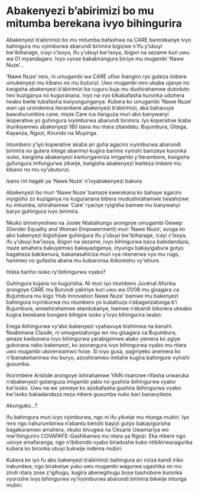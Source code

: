 # Abakenyezi b’abirimizi bo mu mitumba berekana ivyo bihingurira

Abakenyezi b’abirimizi bo mu mitumba bafashwa na CARE barerekanye ivyo bahingura mu vyimburwa abarundi birimira bigizwe n’ifu y’ubuyi bw’ibiharage, icayi c’isoya, ifu y’ubuyi bw’isoya, ibigori na sezame kuri uwu wa 01 myandagaro. Ivyo vyose bakabirangura biciye mu mugambi ‘Nawe Nuze’…

‘Nawe Nuze’ rero, ni umugambi wa CARE ufise ihangiro ryo guteza imbere umukenyezi mu kibano no mu butunzi. Uwo mugambi rero ukaba ujanye no kwigisha abakenyezi b’abirimizi ba ruguru kuja mu dushirahamwe dutoduto two kuziganya no kuguranana. Ivyo na vyo bikabafasha kuronka uduhera twabo bwite tubafasha kwiyungunganya.
Kubera ko umugambi ‘Nawe Nuze’ wari uje uronderera iterambere abakenyezi b’abirimizi, aba bahavuye bawuhurumbira cane, maze Care ica itanguza muri abo banywanyi ikoperative yo guhingura ivyimburwa abarundi birimira. Iyo koperative ikaba ihurikiyemwo abakenyezi 180 bava mu ntara zitandatu: Bujumbura, Gitega, Kayanza, Ngozi, Kirundo na Muyinga.

Intumbero y’iyo koperative akaba ari guha agaciro ivyimburwa abarundi birimira no gutera intege abarimyi kugira barime vyinshi banizeye kuronka isoko, kwigisha abakenyezi kwitunganiriza imigambi y’iterambere, kwigisha gufungura imfungurwa zikwije, kwigisha abakenyezi kwiteza imbere mu kibano no mu vy’ubutunzi.

Isano riri hagati ya ‘Nawe Nuze’ n’ivyabakenyezi bakora

Abakenyezi bo muri ‘Nawe Nuze’ bamaze kwerekana ko bahaye agaciro inyigisho zo kuziganya no kuguranana bibera mudushirahamwe twashizwe ku mitumba, ishirahamwe ‘Care’ ryaciye ryigisha bamwe mu banywanyi baryo guhingura ivyo birimira.

Nkuko bimenyeshwa na Josée Ntabahungu arongoye umugambi Gewep (Gender Equality and Woman Empowerment) muri ‘Nawe Nuze’, avuga ko abo bakenyezi bigishijwe guhingura ifu y’ubuyi bw’ibiharage, icayi c’isoya, ifu y’ubuyi bw’isoya, ibigori na sezame, ivyo bihingurwa baca babidandaza, maze amahera bakuyemwo bakayaziganya, inyungu bakayigabura gutyo bagaheza bakikenura, bakanasahiriza muri vya nkenerwa vyo mu rugo, harimwo no gufasha abana mu kubaronsa ibikoresho vy’ishure.

Hoba hariho isoko ry’ibihingurwa vyabo?

Guhingura kujana no kugurisha. Ni muri iyo ntumbero Juvénal Afurika arongoye CARE mu Burundi yakiriye kuri uwu wa 01/08 mu gisagara ca Bujumbura mu kigo ‘Hub Innovation Nawe Nuze’ bamwe mu bakenyezi bahingura ivyimburwa mu ntumbero yo kubahuza n’abagwizatunga b’i Bujumbura, amashirahamwe atandukanye, hamwe n’abandi bikorera utwabo kugira berekane bongere bihigire isoko y’ivyo bihingurira iwabo.

Erega ibihingurwa vy’abo bakenyezi vyahavuye bishimwa na benshi. Nsabimana Claude, ni umugwizatunga wo mu gisagara ca Bujumbura, amaze kwibonera ivyo bihingurwa yarabigomwe atako yemera ko agiye gukorana nabo bakenyezi, ko azorangura ivyo bihingurwa vyabo mu ntara uwo mugambi ukorerwamwo hose. Si ivyo gusa, yagiriyeko anemera ko n’ibanakehanirwa mu buryo, azoshiramwo imitahe kugira bahingure vyinshi gusumba.

Ihorimbere Aristide arongoye ishirahamwe YAIN risanzwe rifasha urwaruka n’abakenyezi gutanguza imigambi yabo no gushira ibihingurwa vyabo kw’isoko. Uwu na we yemeye ko azobafasha gushira ibihingurwa vyabo kw’isoko bakadandaza neza mbere gusumba nuko bari banavyiteze.

Akunguko…?

Ifu bahingura muri ivyo vyimburwa, ngo ni ifu yikwije mu ntunga mubiri. Iyo rero ngo irahurumbirwa n’abantu benshi bayizi gutyo bakayigurisha bagakuramwo amahera, nkuko bivugwa na Césarie Uwamariya wo mw’ihinguriro COVAPAFE-Gashikanwa mu ntara ya Ngozi. Eka mbere ngo usivye amafaranga, ngo n’ibibondo vyabo biradoshe kuko ntibikirwaragurika kubera ko bironka ubuyi bukwije indema mubiri.

Kubera ko iyo fu abo bakenyezi b’abirimizi bahingura ari nziza kandi iriko irakundwa, ngo birakwiye yuko uwo mugambi wagurwa ugashika no mu zindi ntara zose z’igihugu, kugira abenegihugu bose bashobore kuronka vyoroshe ivyo bihingurwa vy’ivyimburwa abarundi birimira bikwije intunga mubiri.